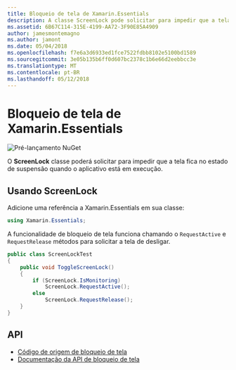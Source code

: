 ```yaml
---
title: Bloqueio de tela de Xamarin.Essentials
description: A classe ScreenLock pode solicitar para impedir que a tela fica no estado de suspensão quando o aplicativo está em execução.
ms.assetid: 6B67C114-315E-4199-AA72-3F90E85A4909
author: jamesmontemagno
ms.author: jamont
ms.date: 05/04/2018
ms.openlocfilehash: f7e6a3d6933ed1fce7522fdbb8102e5100bd1589
ms.sourcegitcommit: 3e05b135b6ff0d607bc2378c1b6e66d2eebbcc3e
ms.translationtype: MT
ms.contentlocale: pt-BR
ms.lasthandoff: 05/12/2018
---
```

# <a name="xamarinessentials-screen-lock"></a>Bloqueio de tela de Xamarin.Essentials

![Pré-lançamento NuGet](~/media/shared/pre-release.png)

O **ScreenLock** classe poderá solicitar para impedir que a tela fica no estado de suspensão quando o aplicativo está em execução.

## <a name="using-screenlock"></a>Usando ScreenLock

Adicione uma referência a Xamarin.Essentials em sua classe:

```csharp
using Xamarin.Essentials;
```

A funcionalidade de bloqueio de tela funciona chamando o `RequestActive` e `RequestRelease` métodos para solicitar a tela de desligar.

```csharp
public class ScreenLockTest
{
    public void ToggleScreenLock()
    {
        if (ScreenLock.IsMonitoring)
            ScreenLock.RequestActive();
        else
            ScreenLock.RequestRelease();
    }
}
```

## <a name="api"></a>API

- [Código de origem de bloqueio de tela](https://github.com/xamarin/Essentials/tree/master/Xamarin.Essentials/ScreenLock)
- [Documentação da API de bloqueio de tela](xref:Xamarin.Essentials.ScreenLock)
